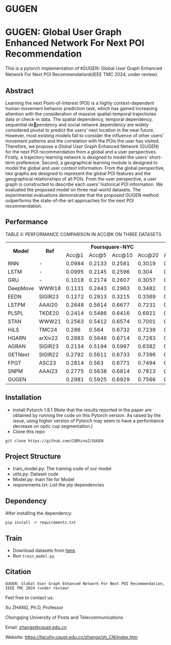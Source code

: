 # GUGEN
# GUGEN: Global User Graph Enhanced Network For Next POI Recommendation

This is a pytorch implementation of 《GUGEN: Global User Graph Enhanced Network For Next POI Recommendation》(IEEE TMC 2024, under review). 


## Abstract

Learning the next Point-of-Interest (POI) is a highly context-dependent human movement behavior prediction task, which has gained increasing attention with the consideration of massive spatial-temporal trajectories data or check-in data. The spatial dependency, temporal dependency, sequential dependency and social network dependency are widely considered pivotal to predict the users’ next location in the near future. However, most existing models fail to consider the influence of other users’ movement patterns and the correlation with the POIs the user has visited. Therefore, we propose a Global User Graph Enhanced Network (GUGEN) for the next POI recommendation from a global and a user perspectives. Firstly, a trajectory learning network is designed to model the users’ short-term preference. Second, a geographical learning module is designed to
model the global and user context information. From the global perspective, two graphs are designed to represent the global POI features and the geographical relationships of all POIs. From the user perspective, a user graph is constructed to describe each users’ historical POI information. We evaluated the proposed model on three real-world datasets. The experimental evaluations demonstrate that the proposed GUGEN method outperforms the state-of-the-art approaches for the next POI recommendation.

## Performance
TABLE II: PERFORMANCE COMPARISON IN ACC@K ON THREE DATASETS
<table style="width:100%;">
  <tr>
    <th rowspan="2">Model</th>
    <th rowspan="2">Ref</th>
    <th colspan="4">Foursquare-NYC</th>
    <th colspan="4">Foursquare-TKY</th>
    <th colspan="4">Gowalla-CA</th>
  </tr>
  <tr>
    <td>Acc@1</td>
    <td>Acc@5</td>
    <td>Acc@10</td>
    <td>Acc@20</td>
    <td>Acc@1</td>
    <td>Acc@5</td>
    <td>Acc@10</td>
    <td>Acc@20</td>
    <td>Acc@1</td>
    <td>Acc@5</td>
    <td>Acc@10</td>
    <td>Acc@20</td>
  </tr>
  <tr>
    <td>RNN</td>
    <td>-</td>
    <td>0.0984</td>
    <td>0.2133</td>
    <td>0.2581</td>
    <td>0.3019</td>
    <td>0.0772</td>
    <td>0.1474</td>
    <td>0.1682</td>
    <td>0.1763</td>
    <td>0.0534</td>
    <td>0.13</td>
    <td>0.1451</td>
    <td>0.1534</td>
  </tr>
  <tr>
    <td>LSTM</td>
    <td>-</td>
    <td>0.0995</td>
    <td>0.2145</td>
    <td>0.2596</td>
    <td>0.304</td>
    <td>0.0778</td>
    <td>0.1476</td>
    <td>0.1691</td>
    <td>0.1765</td>
    <td>0.0535</td>
    <td>0.1302</td>
    <td>0.1461</td>
    <td>0.1543</td>
  </tr>
  <tr>
    <td>GRU</td>
    <td>-</td>
    <td>0.1018</td>
    <td>0.2174</td>
    <td>0.2607</td>
    <td>0.3057</td>
    <td>0.0782</td>
    <td>0.1493</td>
    <td>0.1697</td>
    <td>0.1771</td>
    <td>0.0541</td>
    <td>0.1306</td>
    <td>0.1470</td>
    <td>0.1548</td>
  </tr>
  <tr>
    <td>DeepMove</td>
    <td>WWW18</td>
    <td>0.1131</td>
    <td>0.2443</td>
    <td>0.2963</td>
    <td>0.3482</td>
    <td>0.0891</td>
    <td>0.1692</td>
    <td>0.1935</td>
    <td>0.2022</td>
    <td>0.0613</td>
    <td>0.1491</td>
    <td>0.1674</td>
    <td>0.1765</td>
  </tr>
  <tr>
    <td>EEDN</td>
    <td>SIGIR23</td>
    <td>0.1272</td>
    <td>0.2913</td>
    <td>0.3215</td>
    <td>0.3369</td>
    <td>0.0954</td>
    <td>0.2242</td>
    <td>0.2717</td>
    <td>0.2963</td>
    <td>0.0736</td>
    <td>0.1848</td>
    <td>0.2427</td>
    <td>0.2501</td>
  </tr>
  <tr>
    <td>LSTPM</td>
    <td>AAAI20</td>
    <td>0.2648</td>
    <td>0.5614</td>
    <td>0.6677</td>
    <td>0.7231</td>
    <td>0.2195</td>
    <td>0.3141</td>
    <td>0.4297</td>
    <td>0.5275</td>
    <td>0.1799</td>
    <td>0.3052</td>
    <td>0.3926</td>
    <td>0.4459</td>
  </tr>
  <tr>
    <td>PLSPL</td>
    <td>TKDE20</td>
    <td>0.2414</td>
    <td>0.5486</td>
    <td>0.6416</td>
    <td>0.6921</td>
    <td>0.2157</td>
    <td>0.3142</td>
    <td>0.4314</td>
    <td>0.5304</td>
    <td>0.2059</td>
    <td>0.3229</td>
    <td>0.4161</td>
    <td>0.4684</td>
  </tr>
  <tr>
    <td>STAN</td>
    <td>WWW21</td>
    <td>0.2563</td>
    <td>0.5412</td>
    <td>0.6574</td>
    <td>0.7001</td>
    <td>0.2249</td>
    <td>0.3911</td>
    <td>0.5213</td>
    <td>0.5886</td>
    <td>0.212</td>
    <td>0.3394</td>
    <td>0.4261</td>
    <td>0.4972</td>
  </tr>
  <tr>
    <td>HiLS</td>
    <td>TMC24</td>
    <td>0.286</td>
    <td>0.564</td>
    <td>0.6732</td>
    <td>0.7239</td>
    <td>0.241</td>
    <td>0.437</td>
    <td>0.5495</td>
    <td>0.6319</td>
    <td>0.2486</td>
    <td>0.3732</td>
    <td>0.4902</td>
    <td>0.5317</td>
  </tr>
  <tr>
    <td>HGARN</td>
    <td>arXiv22</td>
    <td>0.2883</td>
    <td>0.5646</td>
    <td>0.6714</td>
    <td>0.7283</td>
    <td>0.2233</td>
    <td>0.4298</td>
    <td>0.5103</td>
    <td>0.5644</td>
    <td>0.2452</td>
    <td>0.3808</td>
    <td>0.4941</td>
    <td>0.5339</td>
  </tr>
  <tr>
    <td>AGRAN</td>
    <td>SIGIR23</td>
    <td>0.2134</td>
    <td>0.5194</td>
    <td>0.5997</td>
    <td>0.6382</td>
    <td>0.2302</td>
    <td>0.4265</td>
    <td>0.5258</td>
    <td>0.5967</td>
    <td>0.2502</td>
    <td>0.3975</td>
    <td>0.5088</td>
    <td>0.5386</td>
  </tr>
  <tr>
    <td>GETNext</td>
    <td>SIGIR22</td>
    <td>0.2792</td>
    <td>0.5611</td>
    <td>0.6733</td>
    <td>0.7396</td>
    <td>0.2539</td>
    <td>0.4523</td>
    <td>0.5613</td>
    <td>0.6504</td>
    <td>0.2484</td>
    <td>0.4312</td>
    <td>0.4981</td>
    <td>0.5668</td>
  </tr>
  <tr>
    <td>FPGT</td>
    <td>ASC23</td>
    <td>0.2814</td>
    <td>0.563</td>
    <td>0.6771</td>
    <td>0.7494</td>
    <td>0.2603</td>
    <td>0.4712</td>
    <td>0.5765</td>
    <td>0.6586</td>
    <td>0.2647</td>
    <td>0.4382</td>
    <td>0.5153</td>
    <td>0.5737</td>
  </tr>
  <tr>
    <td>SNPM</td>
    <td>AAAI23</td>
    <td>0.2775</td>
    <td>0.5638</td>
    <td>0.6814</td>
    <td>0.7813</td>
    <td>0.2604</td>
    <td>0.5095</td>
    <td>0.5872</td>
    <td>0.7134</td>
    <td>0.2714</td>
    <td>0.4389</td>
    <td>0.5171</td>
    <td>0.5747</td>
  </tr>
  <tr>
    <td>GUGEN</td>
    <td></td>
    <td>0.2981</td>
    <td>0.5925</td>
    <td>0.6929</td>
    <td>0.7566</td>
    <td>0.2743</td>
    <td>0.5132</td>
    <td>0.5916</td>
    <td>0.6631</td>
    <td>0.2857</td>
    <td>0.4532</td>
    <td>0.525</td>
    <td>0.5874</td>
  </tr>
</table>

## Installation

- Install Pytorch 1.8.1 (Note that the results reported in the paper are obtained by running the code on this Pytorch version. As raised by the issue, using higher version of Pytorch may seem to have a performance decrease on optic cup segmentation.)
- Clone this repo

```
git clone https://github.com/CQRhinoZ/GUGEN
```

## Project Structure

- train_model.py: The training code of our model
- utils.py: Dataset code
- Model.py: main file for Model
- requirements.txt: List the pip dependencies

## Dependency

After installing the dependency:

    pip install -r requirements.txt

## Train

- Download datasets from [here](https://drive.google.com/drive/folders/1o72mNxUgSJX43KcQ2Tg_YE3N3oJEZX5T?usp=drive_link).
- Run `train_model.py`.


## Citation

```
GUGEN: Global User Graph Enhanced Network For Next POI Recommendation, IEEE TMC 2024 (under review)
```

Feel free to contact us:

Xu ZHANG, Ph.D, Professor

Chongqing University of Posts and Telecommunications

Email: zhangx@cqupt.edu.cn

Website: https://faculty.cqupt.edu.cn/zhangx/zh_CN/index.htm
